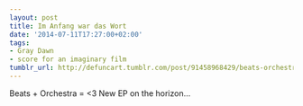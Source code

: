```yaml
---
layout: post
title: Im Anfang war das Wort
date: '2014-07-11T17:27:00+02:00'
tags:
- Gray Dawn
- score for an imaginary film
tumblr_url: http://defuncart.tumblr.com/post/91458968429/beats-orchestra-3-new-ep-on-the-horizon
---
```

Beats + Orchestra = <3 New EP on the horizon…
